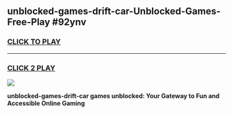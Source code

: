 
## unblocked-games-drift-car-Unblocked-Games-Free-Play #92ynv
<h3>
<a href="https://us.freeplayer.one?title=unblocked-games-drift-car&ref=9M">CLICK TO PLAY</a></h3>
<hr>

<h3>
<a href="https://us.freeplayer.one?title=unblocked-games-drift-car&ref=9M">CLICK 2 PLAY</a>
  
</h3>

<a href="https://us.freeplayer.one?title=unblocked-games-drift-car&ref=9M"><img src="https://clearcache.store/games.png"></a>


**unblocked-games-drift-car games unblocked: Your Gateway to Fun and Accessible Online Gaming**
